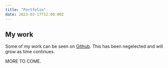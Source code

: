 ```yaml
---
title: "Portfolio"
date: 2023-03-17T12:00:00Z
---
```


## My work

Some of my work can be seen on [Github](https://github.com/Erkin-George). This has been negelected and will grow as time continues.

MORE TO COME.


